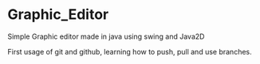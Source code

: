 # Graphic_Editor
Simple Graphic editor made in java using swing and Java2D

First usage of git and github, learning how to push, pull and use branches.
